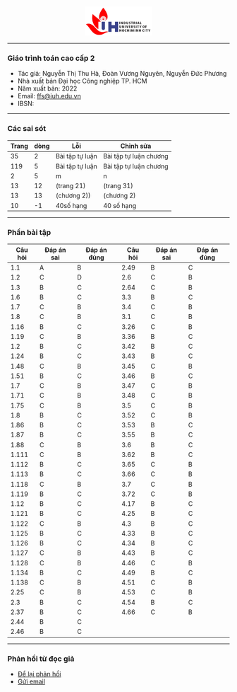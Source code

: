 <p align="center">
  <img width="30%" src="figures/iuh.png">
</p>

-----

### Giáo trình toán cao cấp 2
- Tác giả: Nguyễn Thị Thu Hà, Đoàn Vương Nguyên, Nguyễn Đức Phương
- Nhà xuất bản Đại học Công nghiệp TP. HCM
- Năm xuất bản: 2022
- Email: ffs@iuh.edu.vn
- IBSN: 

-----

### Các sai sót
|Trang           | dòng  | Lỗi         |Chỉnh sửa|
|----------------|-------|-------------|---------|
|35|2|Bài tập tự luận|Bài tập tự luận chương|
|119|5|Bài tập tự luận|Bài tập tự luận chương|
|2|5|m|n|
|13|12|(trang 21)|(trang 31)|
|13|13|(chương 2))|(chương 2)|
|10|-1|40số hạng|40 số hạng|

-----

### Phần bài tập
|	Câu hỏi	|	Đáp án sai	|	Đáp án đúng	|	Câu hỏi	|	Đáp án sai	|	Đáp án đúng	|
|	-------	|	-------	|	-------	|	-------	|	-------	|-------	|
|	1.1	|	A	|	B	|	2.49	|	B	|	C	|
|	1.2	|	C	|	D	|	2.6	|	C	|	B	|
|	1.3	|	B	|	C	|	2.64	|	C	|	B	|
|	1.6	|	B	|	C	|	3.3	|	B	|	C	|
|	1.7	|	C	|	B	|	3.4	|	C	|	B	|
|	1.8	|	C	|	B	|	3.1	|	C	|	B	|
|	1.16	|	B	|	C	|	3.26	|	C	|	B	|
|	1.19	|	C	|	B	|	3.36	|	B	|	C	|
|	1.2	|	B	|	C	|	3.42	|	B	|	C	|
|	1.24	|	B	|	C	|	3.43	|	B	|	C	|
|	1.48	|	C	|	B	|	3.45	|	C	|	B	|
|	1.51	|	B	|	C	|	3.46	|	B	|	C	|
|	1.7	|	C	|	B	|	3.47	|	C	|	B	|
|	1.71	|	C	|	B	|	3.48	|	C	|	B	|
|	1.75	|	C	|	B	|	3.5	|	C	|	B	|
|	1.8	|	B	|	C	|	3.52	|	C	|	B	|
|	1.86	|	B	|	C	|	3.53	|	B	|	C	|
|	1.87	|	B	|	C	|	3.55	|	B	|	C	|
|	1.88	|	C	|	B	|	3.6	|	B	|	C	|
|	1.111	|	C	|	B	|	3.62	|	B	|	C	|
|	1.112	|	B	|	C	|	3.65	|	C	|	B	|
|	1.113	|	B	|	C	|	3.66	|	C	|	B	|
|	1.118	|	C	|	B	|	3.7	|	C	|	B	|
|	1.119	|	B	|	C	|	3.72	|	C	|	B	|
|	1.12	|	B	|	C	|	4.17	|	B	|	C	|
|	1.121	|	B	|	C	|	4.25	|	B	|	C	|
|	1.122	|	C	|	B	|	4.3	|	B	|	C	|
|	1.125	|	B	|	C	|	4.33	|	B	|	C	|
|	1.126	|	B	|	C	|	4.34	|	B	|	C	|
|	1.127	|	C	|	B	|	4.43	|	B	|	C	|
|	1.128	|	C	|	B	|	4.46	|	C	|	B	|
|	1.134	|	B	|	C	|	4.49	|	B	|	C	|
|	1.138	|	C	|	B	|	4.51	|	C	|	B	|
|	2.25	|	C	|	B	|	4.53	|	C	|	B	|
|	2.3	|	B	|	C	|	4.54	|	B	|	C	|
|	2.37	|	B	|	C	|	4.66	|	C	|	B	|
|	2.44	|	B	|	C	|		|		|		|
|	2.46	|	B	|	C	|		|		|		|


-----
### Phản hồi từ đọc giả
- [Để lại phản hồi](https://github.com/khoacoban/toancaocap2/issues)
- [Gửi email](mailto:ffs@iuh.edu.vn)

